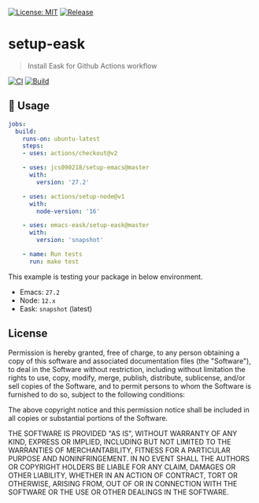 [![License: MIT](https://img.shields.io/badge/License-MIT-green.svg)](https://opensource.org/licenses/MIT)
[![Release](https://img.shields.io/github/release/emacs-eask/setup-eask.svg?logo=github)](https://github.com/emacs-eask/setup-eask/releases/latest)

# setup-eask
> Install Eask for Github Actions workflow

[![CI](https://github.com/emacs-eask/setup-eask/actions/workflows/test.yml/badge.svg)](https://github.com/emacs-eask/setup-eask/actions/workflows/test.yml)
[![Build](https://github.com/emacs-eask/setup-eask/actions/workflows/build.yml/badge.svg)](https://github.com/emacs-eask/setup-eask/actions/workflows/build.yml)

## 🔨 Usage

```yml
jobs:
  build:
    runs-on: ubuntu-latest
    steps:
    - uses: actions/checkout@v2

    - uses: jcs090218/setup-emacs@master
      with:
        version: '27.2'

    - uses: actions/setup-node@v1
      with:
        node-version: '16'

    - uses: emacs-eask/setup-eask@master
      with:
        version: 'snapshot'

    - name: Run tests
      run: make test
```

This example is testing your package in below environment.

* Emacs: `27.2`
* Node: `12.x`
* Eask: `snapshot` (latest)

## License

Permission is hereby granted, free of charge, to any person obtaining a copy
of this software and associated documentation files (the "Software"), to deal
in the Software without restriction, including without limitation the rights
to use, copy, modify, merge, publish, distribute, sublicense, and/or sell
copies of the Software, and to permit persons to whom the Software is
furnished to do so, subject to the following conditions:

The above copyright notice and this permission notice shall be included in all
copies or substantial portions of the Software.

THE SOFTWARE IS PROVIDED "AS IS", WITHOUT WARRANTY OF ANY KIND, EXPRESS OR
IMPLIED, INCLUDING BUT NOT LIMITED TO THE WARRANTIES OF MERCHANTABILITY,
FITNESS FOR A PARTICULAR PURPOSE AND NONINFRINGEMENT. IN NO EVENT SHALL THE
AUTHORS OR COPYRIGHT HOLDERS BE LIABLE FOR ANY CLAIM, DAMAGES OR OTHER
LIABILITY, WHETHER IN AN ACTION OF CONTRACT, TORT OR OTHERWISE, ARISING FROM,
OUT OF OR IN CONNECTION WITH THE SOFTWARE OR THE USE OR OTHER DEALINGS IN THE
SOFTWARE.
